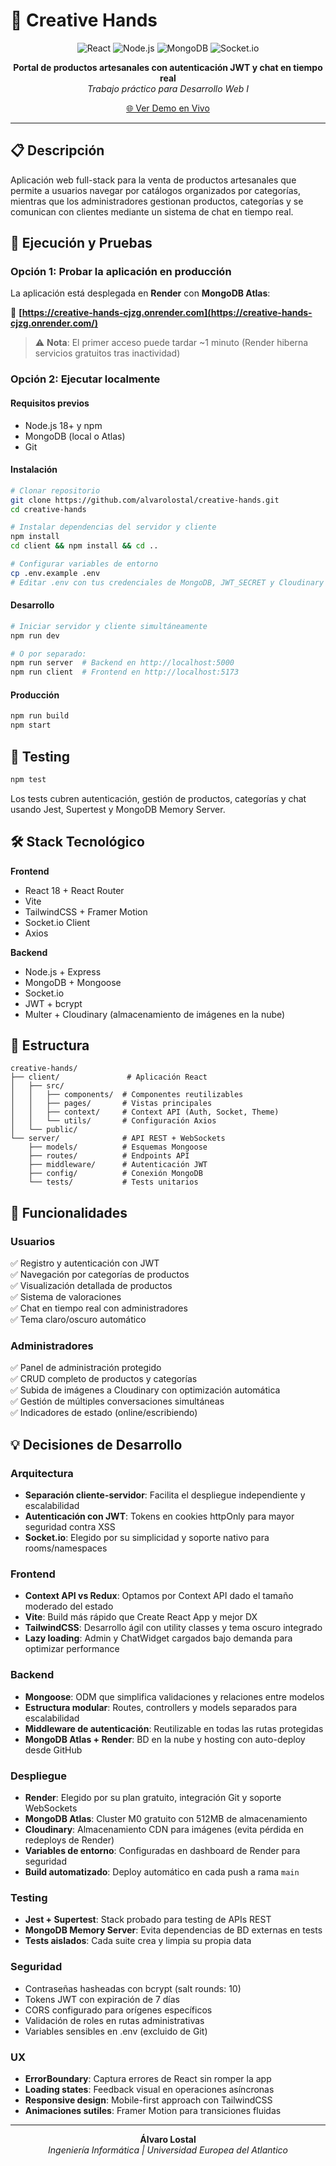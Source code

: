 # 🎨 Creative Hands

<div align="center">

![React](https://img.shields.io/badge/React-18.2-61DAFB?style=for-the-badge&logo=react&logoColor=white)
![Node.js](https://img.shields.io/badge/Node.js-20.x-339933?style=for-the-badge&logo=nodedotjs&logoColor=white)
![MongoDB](https://img.shields.io/badge/MongoDB-8.0-47A248?style=for-the-badge&logo=mongodb&logoColor=white)
![Socket.io](https://img.shields.io/badge/Socket.io-4.6-010101?style=for-the-badge&logo=socketdotio&logoColor=white)

**Portal de productos artesanales con autenticación JWT y chat en tiempo real**  
_Trabajo práctico para Desarrollo Web I_

[🌐 Ver Demo en Vivo](https://creative-hands-cjzg.onrender.com)

</div>

---

## 📋 Descripción

Aplicación web full-stack para la venta de productos artesanales que permite a usuarios navegar por catálogos organizados por categorías, mientras que los administradores gestionan productos, categorías y se comunican con clientes mediante un sistema de chat en tiempo real.

## 🚀 Ejecución y Pruebas

### Opción 1: Probar la aplicación en producción

La aplicación está desplegada en **Render** con **MongoDB Atlas**:

🔗 **[https://creative-hands-cjzg.onrender.com](https://creative-hands-cjzg.onrender.com/)**

> ⚠️ **Nota**: El primer acceso puede tardar ~1 minuto (Render hiberna servicios gratuitos tras inactividad)

### Opción 2: Ejecutar localmente

#### Requisitos previos
- Node.js 18+ y npm
- MongoDB (local o Atlas)
- Git

#### Instalación

```bash
# Clonar repositorio
git clone https://github.com/alvarolostal/creative-hands.git
cd creative-hands

# Instalar dependencias del servidor y cliente
npm install
cd client && npm install && cd ..

# Configurar variables de entorno
cp .env.example .env
# Editar .env con tus credenciales de MongoDB, JWT_SECRET y Cloudinary
```

#### Desarrollo

```bash
# Iniciar servidor y cliente simultáneamente
npm run dev

# O por separado:
npm run server  # Backend en http://localhost:5000
npm run client  # Frontend en http://localhost:5173
```

#### Producción

```bash
npm run build
npm start
```

## 🧪 Testing

```bash
npm test
```

Los tests cubren autenticación, gestión de productos, categorías y chat usando Jest, Supertest y MongoDB Memory Server.

## 🛠️ Stack Tecnológico

**Frontend**
- React 18 + React Router
- Vite
- TailwindCSS + Framer Motion
- Socket.io Client
- Axios

**Backend**
- Node.js + Express
- MongoDB + Mongoose
- Socket.io
- JWT + bcrypt
- Multer + Cloudinary (almacenamiento de imágenes en la nube)

## 📁 Estructura

```
creative-hands/
├── client/               # Aplicación React
│   ├── src/
│   │   ├── components/  # Componentes reutilizables
│   │   ├── pages/       # Vistas principales
│   │   ├── context/     # Context API (Auth, Socket, Theme)
│   │   └── utils/       # Configuración Axios
│   └── public/
└── server/              # API REST + WebSockets
    ├── models/          # Esquemas Mongoose
    ├── routes/          # Endpoints API
    ├── middleware/      # Autenticación JWT
    ├── config/          # Conexión MongoDB
    └── tests/           # Tests unitarios
```

## 🎯 Funcionalidades

### Usuarios
✅ Registro y autenticación con JWT  
✅ Navegación por categorías de productos  
✅ Visualización detallada de productos  
✅ Sistema de valoraciones  
✅ Chat en tiempo real con administradores  
✅ Tema claro/oscuro automático

### Administradores
✅ Panel de administración protegido  
✅ CRUD completo de productos y categorías  
✅ Subida de imágenes a Cloudinary con optimización automática  
✅ Gestión de múltiples conversaciones simultáneas  
✅ Indicadores de estado (online/escribiendo)

## 💡 Decisiones de Desarrollo

### Arquitectura
- **Separación cliente-servidor**: Facilita el despliegue independiente y escalabilidad
- **Autenticación con JWT**: Tokens en cookies httpOnly para mayor seguridad contra XSS
- **Socket.io**: Elegido por su simplicidad y soporte nativo para rooms/namespaces

### Frontend
- **Context API vs Redux**: Optamos por Context API dado el tamaño moderado del estado
- **Vite**: Build más rápido que Create React App y mejor DX
- **TailwindCSS**: Desarrollo ágil con utility classes y tema oscuro integrado
- **Lazy loading**: Admin y ChatWidget cargados bajo demanda para optimizar performance

### Backend
- **Mongoose**: ODM que simplifica validaciones y relaciones entre modelos
- **Estructura modular**: Routes, controllers y models separados para escalabilidad
- **Middleware de autenticación**: Reutilizable en todas las rutas protegidas
- **MongoDB Atlas + Render**: BD en la nube y hosting con auto-deploy desde GitHub

### Despliegue
- **Render**: Elegido por su plan gratuito, integración Git y soporte WebSockets
- **MongoDB Atlas**: Cluster M0 gratuito con 512MB de almacenamiento
- **Cloudinary**: Almacenamiento CDN para imágenes (evita pérdida en redeploys de Render)
- **Variables de entorno**: Configuradas en dashboard de Render para seguridad
- **Build automatizado**: Deploy automático en cada push a rama `main`

### Testing
- **Jest + Supertest**: Stack probado para testing de APIs REST
- **MongoDB Memory Server**: Evita dependencias de BD externas en tests
- **Tests aislados**: Cada suite crea y limpia su propia data

### Seguridad
- Contraseñas hasheadas con bcrypt (salt rounds: 10)
- Tokens JWT con expiración de 7 días
- CORS configurado para orígenes específicos
- Validación de roles en rutas administrativas
- Variables sensibles en .env (excluido de Git)

### UX
- **ErrorBoundary**: Captura errores de React sin romper la app
- **Loading states**: Feedback visual en operaciones asíncronas
- **Responsive design**: Mobile-first approach con TailwindCSS
- **Animaciones sutiles**: Framer Motion para transiciones fluidas

---

<div align="center">

**Álvaro Lostal**  
_Ingeniería Informática | Universidad Europea del Atlantico_

</div>
